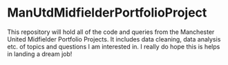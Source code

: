 # ManUtdMidfielderPortfolioProject
This repository will hold all of the code and queries from the Manchester United Midfielder Portfolio Projects. It includes data cleaning, data analysis etc. of topics and questions I am interested in. I really do hope this is helps in landing a dream job! 
